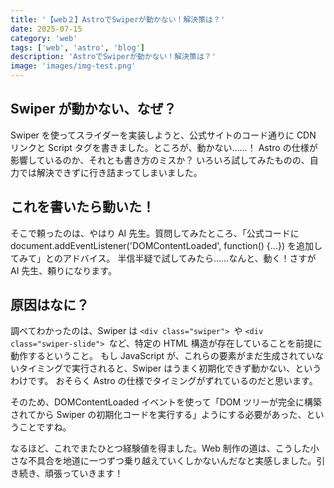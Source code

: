 ```yaml
---
title: '【web２】AstroでSwiperが動かない！解決策は？'
date: 2025-07-15
category: 'web'
tags: ['web', 'astro', 'blog']
description: 'AstroでSwiperが動かない！解決策は？'
image: 'images/img-test.png'
---
```


## Swiper が動かない、なぜ？

Swiper を使ってスライダーを実装しようと、公式サイトのコード通りに CDN リンクと Script タグを書きました。ところが、動かない……！
Astro の仕様が影響しているのか、それとも書き方のミスか？
いろいろ試してみたものの、自力では解決できずに行き詰まってしまいました。

## これを書いたら動いた！

そこで頼ったのは、やはり AI 先生。質問してみたところ、「公式コードに document.addEventListener('DOMContentLoaded', function() {...}) を追加してみて」とのアドバイス。
半信半疑で試してみたら……なんと、動く！さすが AI 先生、頼りになります。

## 原因はなに？

調べてわかったのは、Swiper は `<div class="swiper"> `や `<div class="swiper-slide"> `など、特定の HTML 構造が存在していることを前提に動作するということ。
もし JavaScript が、これらの要素がまだ生成されていないタイミングで実行されると、Swiper はうまく初期化できず動かない、というわけです。
おそらく Astro の仕様でタイミングがずれているのだと思います。

そのため、DOMContentLoaded イベントを使って「DOM ツリーが完全に構築されてから Swiper の初期化コードを実行する」ようにする必要があった、ということですね。

なるほど、これでまたひとつ経験値を得ました。Web 制作の道は、こうした小さな不具合を地道に一つずつ乗り越えていくしかないんだなと実感しました。引き続き、頑張っていきます！

